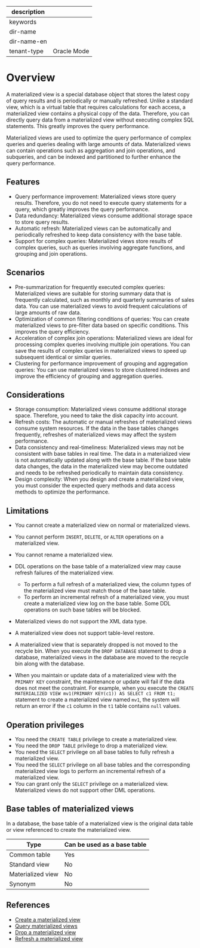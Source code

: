 | description ||
|---|---|
| keywords ||
| dir-name ||
| dir-name-en ||
| tenant-type | Oracle Mode |

# Overview

A materialized view is a special database object that stores the latest copy of query results and is periodically or manually refreshed. Unlike a standard view, which is a virtual table that requires calculations for each access, a materialized view contains a physical copy of the data. Therefore, you can directly query data from a materialized view without executing complex SQL statements. This greatly improves the query performance. 

Materialized views are used to optimize the query performance of complex queries and queries dealing with large amounts of data. Materialized views can contain operations such as aggregation and join operations, and subqueries, and can be indexed and partitioned to further enhance the query performance. 

## Features

* Query performance improvement: Materialized views store query results. Therefore, you do not need to execute query statements for a query, which greatly improves the query performance. 
* Data redundancy: Materialized views consume additional storage space to store query results. 
* Automatic refresh: Materialized views can be automatically and periodically refreshed to keep data consistency with the base table. 
* Support for complex queries: Materialized views store results of complex queries, such as queries involving aggregate functions, and grouping and join operations. 

## Scenarios

* Pre-summarization for frequently executed complex queries: Materialized views are suitable for storing summary data that is frequently calculated, such as monthly and quarterly summaries of sales data. You can use materialized views to avoid frequent calculations of large amounts of raw data. 
* Optimization of common filtering conditions of queries: You can create materialized views to pre-filter data based on specific conditions. This improves the query efficiency. 
* Acceleration of complex join operations: Materialized views are ideal for processing complex queries involving multiple join operations. You can save the results of complex queries in materialized views to speed up subsequent identical or similar queries. 
* Clustering for performance improvement of grouping and aggregation queries: You can use materialized views to store clustered indexes and improve the efficiency of grouping and aggregation queries. 

## Considerations

* Storage consumption: Materialized views consume additional storage space. Therefore, you need to take the disk capacity into account. 
* Refresh costs: The automatic or manual refreshes of materialized views consume system resources. If the data in the base tables changes frequently, refreshes of materialized views may affect the system performance. 
* Data consistency and real-timeliness: Materialized views may not be consistent with base tables in real time. The data in a materialized view is not automatically updated along with the base table. If the base table data changes, the data in the materialized view may become outdated and needs to be refreshed periodically to maintain data consistency. 
* Design complexity: When you design and create a materialized view, you must consider the expected query methods and data access methods to optimize the performance. 

## Limitations

* You cannot create a materialized view on normal or materialized views. 
* You cannot perform `INSERT`, `DELETE`, or `ALTER` operations on a materialized view. 
* You cannot rename a materialized view. 
* DDL operations on the base table of a materialized view may cause refresh failures of the materialized view. 

   * To perform a full refresh of a materialized view, the column types of the materialized view must match those of the base table.
   * To perform an incremental refresh of a materialized view, you must create a materialized view log on the base table. Some DDL operations on such base tables will be blocked. 

* Materialized views do not support the XML data type. 
* A materialized view does not support table-level restore. 
* A materialized view that is separately dropped is not moved to the recycle bin. When you execute the `DROP DATABASE` statement to drop a database, materialized views in the database are moved to the recycle bin along with the database. 
* When you maintain or update data of a materialized view with the `PRIMARY KEY` constraint, the maintenance or update will fail if the data does not meet the constraint. For example, when you execute the `CREATE MATERIALIZED VIEW mv1(PRIMARY KEY(c1)) AS SELECT c1 FROM t1;` statement to create a materialized view named `mv1`, the system will return an error if the `c1` column in the `t1` table contains `null` values. 

## Operation privileges

* You need the `CREATE TABLE` privilege to create a materialized view. 
* You need the `DROP TABLE` privilege to drop a materialized view. 
* You need the `SELECT` privilege on all base tables to fully refresh a materialized view. 
* You need the `SELECT` privilege on all base tables and the corresponding materialized view logs to perform an incremental refresh of a materialized view. 
* You can grant only the `SELECT` privilege on a materialized view. Materialized views do not support other DML operations. 

## Base tables of materialized views

In a database, the base table of a materialized view is the original data table or view referenced to create the materialized view. 

| **Type** | **Can be used as a base table** |
|----------|----------------------|
| Common table | Yes |
| Standard view | No |
| Materialized view | No |
| Synonym | No |

## References

* [Create a materialized view](200.create-materialized-views-of-oracle-mode.md)
* [Query materialized views](300.view-materialized-views-of-oracle-mode.md)
* [Drop a materialized view](400.delete-materialized-views-of-oracle-mode.md)
* [Refresh a materialized view](500.refresh-materialized-views-of-oracle-mode.md)